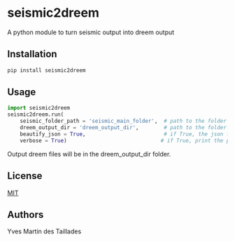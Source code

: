 # seismic2dreem
A python module to turn seismic output into dreem output

## Installation

```bash
pip install seismic2dreem
```

## Usage

```python
import seismic2dreem
seismic2dreem.run(
    seismic_folder_path = 'seismic_main_folder',  # path to the folder containing the seismic output
    dreem_output_dir = 'dreem_output_dir',        # path to the folder where the dreem output will be written
    beautify_json = True,                         # if True, the json files will be beautified. 10x slower and can generate bugs
    verbose = True)                              # if True, print the progress of the conversion
```

Output dreem files will be in the dreem_output_dir folder.

## License
[MIT](https://choosealicense.com/licenses/mit/)


## Authors

Yves Martin des Taillades
